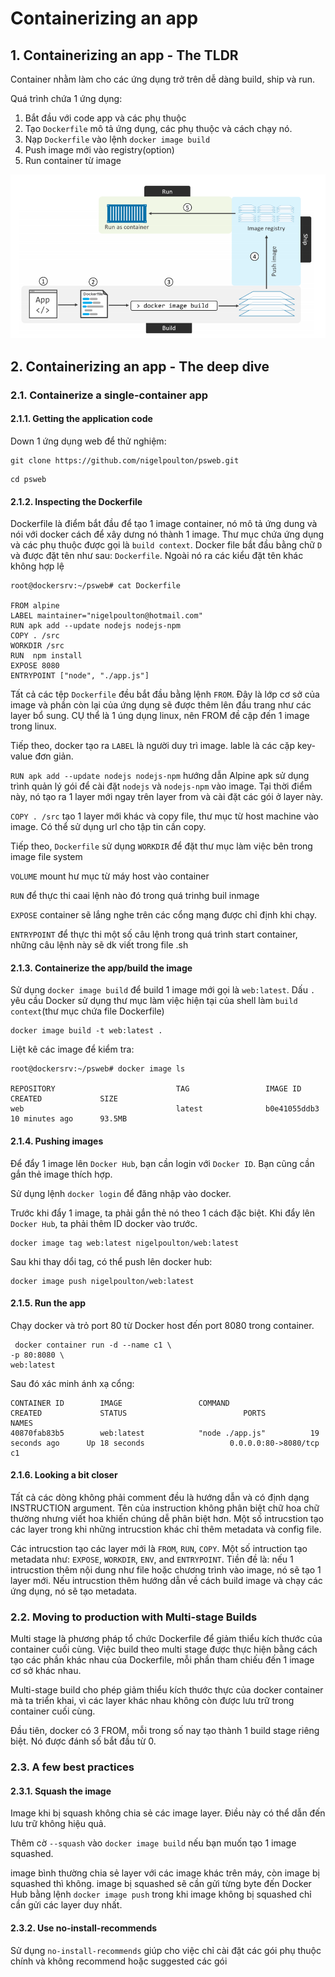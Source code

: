 # Containerizing an app

## 1. Containerizing an app - The TLDR

Container nhằm làm cho các ứng dụng trở trên dễ dàng build, ship và run. 

Quá trình chứa 1 ứng dụng: 

1. Bắt đầu với code app và các phụ thuộc
2. Tạo `Dockerfile` mô tả ứng dụng, các phụ thuộc và cách chạy nó. 
3. Nạp `Dockerfile` vào lệnh `docker image build`
4. Push image mới vào registry(option)
5. Run container từ image

![](../images/docker9.png)

## 2. Containerizing an app - The deep dive

### 2.1. Containerize a single-container app

#### 2.1.1. Getting the application code

Down 1 ứng dụng web để thử nghiệm: 

```
git clone https://github.com/nigelpoulton/psweb.git
```

```
cd psweb
```

#### 2.1.2. Inspecting the Dockerfile

Dockerfile là điểm bắt đầu để tạo 1 image container, nó mô tả ứng dung và nói với docker cách để xây dưng nó thành 1 image. Thư mục chứa ứng dụng và các phụ thuộc được gọi là `build context`. Docker file bắt đầu bằng chữ `D` và được đặt tên như sau: `Dockerfile`. Ngoài nó ra các kiểu đặt tên khác không hợp lệ 

```
root@dockersrv:~/psweb# cat Dockerfile 

FROM alpine
LABEL maintainer="nigelpoulton@hotmail.com"
RUN apk add --update nodejs nodejs-npm
COPY . /src
WORKDIR /src
RUN  npm install
EXPOSE 8080
ENTRYPOINT ["node", "./app.js"]
```

Tất cả các tệp `Dockerfile` đều bắt đầu bằng lệnh `FROM`. Đây là lớp cơ sở của image và phần còn lại của ứng dụng sẽ được thêm lên đầu trang như các layer bổ sung. CỤ thể là 1 úng dụng linux, nên FROM đề cập đến 1 image trong linux. 

Tiếp theo, docker tạo ra `LABEL` là người duy trì image. lable là các cặp key-value đơn giản. 

`RUN apk add --update nodejs nodejs-npm` hướng dẫn Alpine apk sử dụng trình quản lý gói để cài đặt `nodejs` và `nodejs-npm` vào image.  Tại thời điểm này, nó tạo ra 1 layer mới ngay trên layer from và cài đặt các gói ở layer này. 

`COPY . /src` tạo 1 layer mới khác và copy file, thư mục từ host machine vào image. Có thể sử dụng url cho tập tin cần copy. 

Tiếp theo, `Dockerfile` sử dụng `WORKDIR` để đặt thư mục làm việc bên trong image file system

`VOLUME` mount hư mục từ máy host vào container

`RUN` để thực thi caai lệnh nào đó trong quá trinhg buil inmage

`EXPOSE` container sẽ lắng nghe trên các cổng mạng được chỉ định khi chạy. 

`ENTRYPOINT` để thực thi một số câu lệnh trong quá trình start container, những câu lệnh này sẽ dk viết trong file .sh

#### 2.1.3. Containerize the app/build the image

Sử dụng `docker image build` để build 1 image mới gọi là `web:latest`. Dấu `.` yêu cầu Docker sử dụng thư mục làm việc hiện tại của shell làm `build context`(thư mục chứa file Dockerfile) 

```
docker image build -t web:latest .
```

Liệt kê các image để kiểm tra: 

```
root@dockersrv:~/psweb# docker image ls 

REPOSITORY                           TAG                 IMAGE ID            CREATED             SIZE
web                                  latest              b0e41055ddb3        10 minutes ago      93.5MB
```

#### 2.1.4. Pushing images

Để đẩy 1 image lên `Docker Hub`, bạn cần login với `Docker ID`. Bạn cũng cần gắn thẻ image thích hợp. 

Sử dụng lệnh `docker login` để đăng nhập vào docker. 

Trước khi đẩy 1 image, ta phải gắn thẻ nó theo 1 cách đặc biệt. Khi đẩy lên `Docker Hub`, ta phải thêm ID docker vào trước. 

```
docker image tag web:latest nigelpoulton/web:latest
```

Sau khi thay dổi tag, có thể push lên docker hub: 

```
docker image push nigelpoulton/web:latest
```

#### 2.1.5. Run the app

Chạy docker và trỏ port 80 từ Docker host đến port 8080 trong container. 
```
 docker container run -d --name c1 \
-p 80:8080 \
web:latest
```

Sau đó xác minh ánh xạ cổng:

```
CONTAINER ID        IMAGE                 COMMAND                  CREATED             STATUS                          PORTS                    NAMES
40870fab83b5        web:latest            "node ./app.js"          19 seconds ago      Up 18 seconds                   0.0.0.0:80->8080/tcp     c1
```

#### 2.1.6. Looking a bit closer

Tất cả các dòng không phải comment đều là hướng dẫn và có định dạng INSTRUCTION argument. Tên của instruction không phân biệt chữ hoa chữ thường nhưng viết hoa khiến chúng dễ phân biệt hơn. 
Một số intrucstion tạo các layer trong khi những intrucstion  khác chỉ thêm metadata và config file. 

Các intrucstion tạo các layer mới là `FROM`, `RUN`, `COPY`. Một số intruction tạo metadata như: `EXPOSE`, `WORKDIR`, `ENV`, and `ENTRYPOINT`. 
Tiền đề là: nếu 1 intrucstion thêm nội dung như file hoặc chương trình vào image, nó sẽ tạo 1 layer mới. Nếu intrucstion thêm hướng dẫn về cách build image và chạy các ứng dụng, nó sẽ tạo metadata. 

### 2.2. Moving to production with Multi-stage Builds

Multi stage là phương pháp tổ chức Dockerfile  để giảm thiểu kích thước của container cuối cùng. Việc build theo multi stage được thực hiện bằng cách tạo các phần khác nhau của Dockerfile, mỗi phần tham chiếu đến 1 image cơ sở khác nhau. 

Multi-stage build cho phép giảm thiểu kích thước thực của docker container mà ta triển khai, vì các layer khác nhau không còn được lưu trữ trong container cuối cùng. 

Đầu tiên, docker có 3 FROM, mỗi trong số nay tạo thành 1 build stage riêng biệt. Nó được đánh số bắt đầu từ 0. 

### 2.3. A few best practices

#### 2.3.1. Squash the image

Image khi bị squash không chia sẻ các image layer. Điều này có thể dẫn đến lưu trữ không hiệu quả.

Thêm cờ `--squash` vào `docker image build` nếu bạn muốn tạo 1 image squashed. 

image bình thường chia sẻ layer với các image khác trên máy, còn image bị squashed thì không. 
image bị squashed sẽ cần gửi từng byte đến Docker Hub bằng lệnh `docker image push` trong khi image không bị squashed chỉ cần gửi các layer duy nhất. 

#### 2.3.2. Use no-install-recommends

Sử dụng `no-install-recommends` giúp cho việc chỉ cài đặt các gói phụ thuộc chính và không recommend hoặc suggested các gói




